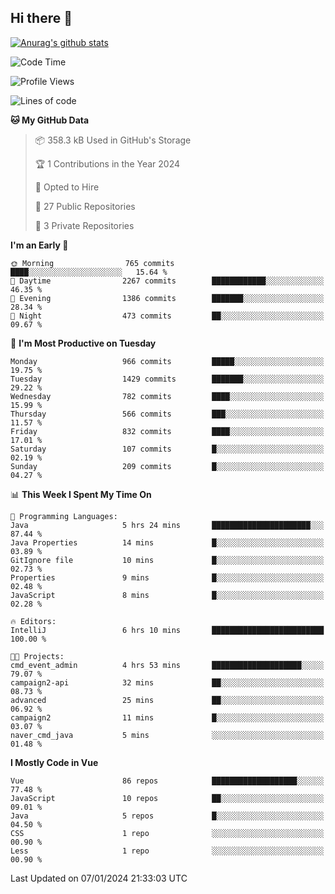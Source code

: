 ## Hi there 👋

[![Anurag's github stats](https://github-readme-stats.vercel.app/api?username=Songwonseok)](https://github.com/anuraghazra/github-readme-stats)



<!--START_SECTION:waka-->
![Code Time](http://img.shields.io/badge/Code%20Time-2%2C631%20hrs%2048%20mins-blue)

![Profile Views](http://img.shields.io/badge/Profile%20Views-2-blue)

![Lines of code](https://img.shields.io/badge/From%20Hello%20World%20I%27ve%20Written-34.8%20million%20lines%20of%20code-blue)

**🐱 My GitHub Data** 

> 📦 358.3 kB Used in GitHub's Storage 
 > 
> 🏆 1 Contributions in the Year 2024
 > 
> 💼 Opted to Hire
 > 
> 📜 27 Public Repositories 
 > 
> 🔑 3 Private Repositories 
 > 
**I'm an Early 🐤** 

```text
🌞 Morning                765 commits         ████░░░░░░░░░░░░░░░░░░░░░   15.64 % 
🌆 Daytime                2267 commits        ████████████░░░░░░░░░░░░░   46.35 % 
🌃 Evening                1386 commits        ███████░░░░░░░░░░░░░░░░░░   28.34 % 
🌙 Night                  473 commits         ██░░░░░░░░░░░░░░░░░░░░░░░   09.67 % 
```
📅 **I'm Most Productive on Tuesday** 

```text
Monday                   966 commits         █████░░░░░░░░░░░░░░░░░░░░   19.75 % 
Tuesday                  1429 commits        ███████░░░░░░░░░░░░░░░░░░   29.22 % 
Wednesday                782 commits         ████░░░░░░░░░░░░░░░░░░░░░   15.99 % 
Thursday                 566 commits         ███░░░░░░░░░░░░░░░░░░░░░░   11.57 % 
Friday                   832 commits         ████░░░░░░░░░░░░░░░░░░░░░   17.01 % 
Saturday                 107 commits         █░░░░░░░░░░░░░░░░░░░░░░░░   02.19 % 
Sunday                   209 commits         █░░░░░░░░░░░░░░░░░░░░░░░░   04.27 % 
```


📊 **This Week I Spent My Time On** 

```text
💬 Programming Languages: 
Java                     5 hrs 24 mins       ██████████████████████░░░   87.44 % 
Java Properties          14 mins             █░░░░░░░░░░░░░░░░░░░░░░░░   03.89 % 
GitIgnore file           10 mins             █░░░░░░░░░░░░░░░░░░░░░░░░   02.73 % 
Properties               9 mins              █░░░░░░░░░░░░░░░░░░░░░░░░   02.48 % 
JavaScript               8 mins              █░░░░░░░░░░░░░░░░░░░░░░░░   02.28 % 

🔥 Editors: 
IntelliJ                 6 hrs 10 mins       █████████████████████████   100.00 % 

🐱‍💻 Projects: 
cmd_event_admin          4 hrs 53 mins       ████████████████████░░░░░   79.07 % 
campaign2-api            32 mins             ██░░░░░░░░░░░░░░░░░░░░░░░   08.73 % 
advanced                 25 mins             ██░░░░░░░░░░░░░░░░░░░░░░░   06.92 % 
campaign2                11 mins             █░░░░░░░░░░░░░░░░░░░░░░░░   03.07 % 
naver_cmd_java           5 mins              ░░░░░░░░░░░░░░░░░░░░░░░░░   01.48 % 
```

**I Mostly Code in Vue** 

```text
Vue                      86 repos            ███████████████████░░░░░░   77.48 % 
JavaScript               10 repos            ██░░░░░░░░░░░░░░░░░░░░░░░   09.01 % 
Java                     5 repos             █░░░░░░░░░░░░░░░░░░░░░░░░   04.50 % 
CSS                      1 repo              ░░░░░░░░░░░░░░░░░░░░░░░░░   00.90 % 
Less                     1 repo              ░░░░░░░░░░░░░░░░░░░░░░░░░   00.90 % 
```




 Last Updated on 07/01/2024 21:33:03 UTC
<!--END_SECTION:waka-->

